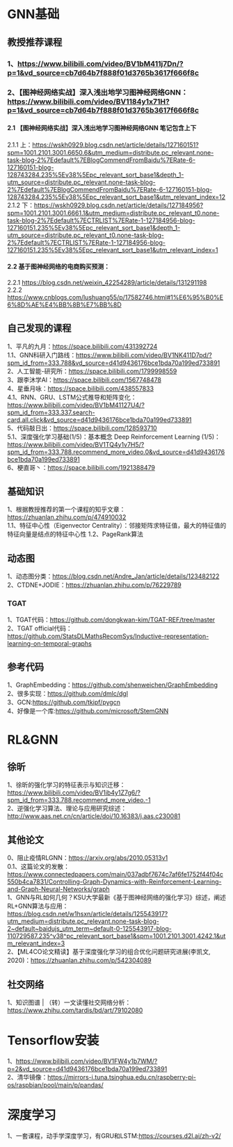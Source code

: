 # GNN基础
## 教授推荐课程
### 1、https://www.bilibili.com/video/BV1bM411j7Dn/?p=1&vd_source=cb7d64b7f888f01d3765b3617f666f8c  
### 2、【图神经网络实战】深入浅出地学习图神经网络GNN：https://www.bilibili.com/video/BV1184y1x71H?p=1&vd_source=cb7d64b7f888f01d3765b3617f666f8c  
#### 2.1 【图神经网络实战】深入浅出地学习图神经网络GNN  笔记包含上下
2.1.1 上：https://wskh0929.blog.csdn.net/article/details/127160151?spm=1001.2101.3001.6650.6&utm_medium=distribute.pc_relevant.none-task-blog-2%7Edefault%7EBlogCommendFromBaidu%7ERate-6-127160151-blog-128743284.235%5Ev38%5Epc_relevant_sort_base1&depth_1-utm_source=distribute.pc_relevant.none-task-blog-2%7Edefault%7EBlogCommendFromBaidu%7ERate-6-127160151-blog-128743284.235%5Ev38%5Epc_relevant_sort_base1&utm_relevant_index=12  
2.1.2 下：https://wskh0929.blog.csdn.net/article/details/127184956?spm=1001.2101.3001.6661.1&utm_medium=distribute.pc_relevant_t0.none-task-blog-2%7Edefault%7ECTRLIST%7ERate-1-127184956-blog-127160151.235%5Ev38%5Epc_relevant_sort_base1&depth_1-utm_source=distribute.pc_relevant_t0.none-task-blog-2%7Edefault%7ECTRLIST%7ERate-1-127184956-blog-127160151.235%5Ev38%5Epc_relevant_sort_base1&utm_relevant_index=1  
#### 2.2 基于图神经网络的电商购买预测：   
2.2.1 https://blog.csdn.net/weixin_42254289/article/details/131291198   
2.2.2 https://www.cnblogs.com/lushuang55/p/17582746.html#1%E6%95%B0%E6%8D%AE%E4%BB%8B%E7%BB%8D  
## 自己发现的课程
1、平凡的九月：https://space.bilibili.com/431392724  
1.1、GNN科研入门路线：https://www.bilibili.com/video/BV1NK411D7pd/?spm_id_from=333.788&vd_source=d41d9436176bce1bda70a199ed733891  
2、人工智能-研究所：https://space.bilibili.com/1799998559  
3、跟李沐学AI：https://space.bilibili.com/1567748478  
4、星垂月咏：https://space.bilibili.com/438557833  
4.1、RNN、GRU、LSTM公式推导和矩阵变化：https://www.bilibili.com/video/BV1bM41127U4/?spm_id_from=333.337.search-card.all.click&vd_source=d41d9436176bce1bda70a199ed733891  
5、代码敲日出：https://space.bilibili.com/128593710  
5.1、深度强化学习基础(1/5)：基本概念 Deep Reinforcement Learning (1/5)：https://www.bilibili.com/video/BV1TQ4y1v7H5/?spm_id_from=333.788.recommend_more_video.0&vd_source=d41d9436176bce1bda70a199ed733891  
6、梗直哥丶：https://space.bilibili.com/1921388479  
## 基础知识  
1、根据教授推荐的第一个课程的知乎文章：https://zhuanlan.zhihu.com/p/474910032  
1.1、特征中心性（Eigenvector Centrality）：邻接矩阵求特征值，最大的特征值的特征向量是结点的特征中心性
1.2、PageRank算法

## 动态图
1、动态图分类：https://blog.csdn.net/Andre_Jan/article/details/123482122  
2、CTDNE+JODIE：https://zhuanlan.zhihu.com/p/76229789  
### TGAT
1、TGAT代码：https://github.com/dongkwan-kim/TGAT-REF/tree/master  
2、TGAT official代码：https://github.com/StatsDLMathsRecomSys/Inductive-representation-learning-on-temporal-graphs  

## 参考代码
1、GraphEmbedding：https://github.com/shenweichen/GraphEmbedding  
2、很多实现：https://github.com/dmlc/dgl  
3、GCN:https://github.com/tkipf/pygcn  
4、好像是一个库:https://github.com/microsoft/StemGNN

# RL&GNN 
## 徐昕  
1、徐昕的强化学习的特征表示与知识迁移： https://www.bilibili.com/video/BV1ib4y1Z7g6/?spm_id_from=333.788.recommend_more_video.-1  
2、逆强化学习算法、理论与应用研究综述： http://www.aas.net.cn/cn/article/doi/10.16383/j.aas.c230081  

## 其他论文
0、阻止疫情RLGNN：https://arxiv.org/abs/2010.05313v1  
0.1、这篇论文的发散：https://www.connectedpapers.com/main/037adbf7674c7af6fe1752f44f04c550b4ca7831/Controlling-Graph-Dynamics-with-Reinforcement-Learning-and-Graph-Neural-Networks/graph  
1、GNN与RL如何几何？KSU大学最新《基于图神经网络的强化学习》综述，阐述RL+GNN算法与应用：https://blog.csdn.net/w1hsxn/article/details/125543917?utm_medium=distribute.pc_relevant.none-task-blog-2~default~baidujs_utm_term~default-0-125543917-blog-110729587.235^v38^pc_relevant_sort_base1&spm=1001.2101.3001.4242.1&utm_relevant_index=3  
2、【ML4CO论文精读】基于深度强化学习的组合优化问题研究进展(李凯文, 2020)：https://zhuanlan.zhihu.com/p/542304089 

## 社交网络
1、知识图谱 | （转）一文读懂社交网络分析： https://www.zhihu.com/tardis/bd/art/79102080  

# Tensorflow安装
1、https://www.bilibili.com/video/BV1FW4y1b7WM/?p=2&vd_source=d41d9436176bce1bda70a199ed733891  
2、清华镜像：https://mirrors-i.tuna.tsinghua.edu.cn/raspberry-pi-os/raspbian/pool/main/p/pandas/  

# 深度学习
1、一套课程，动手学深度学习，有GRU和LSTM:https://courses.d2l.ai/zh-v2/  
